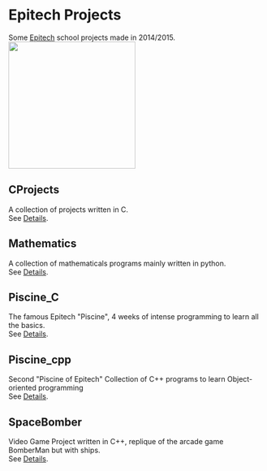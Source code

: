 # Epitech Projects
Some [Epitech](http://www.epitech.eu) school projects made in 2014/2015.  
<img src="https://upload.wikimedia.org/wikipedia/commons/thumb/2/2d/Epitech.png/1598px-Epitech.png" width="250">

## CProjects
A collection of projects written in C.  
See [Details](./CProjects/).

## Mathematics
A collection of mathematicals programs mainly written in python.  
See [Details](./MathPythons/).

## Piscine_C
The famous Epitech "Piscine", 4 weeks of intense programming to learn all the basics.  
See [Details](./Piscine_C).

## Piscine_cpp
Second "Piscine of Epitech"
Collection of C++ programs to learn Object-oriented programming  
See [Details](./Piscine_cpp).

## SpaceBomber
Video Game Project written in C++, replique of the arcade game BomberMan but with ships.  
See [Details](./SpaceBomber).
